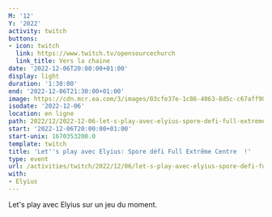 ```yaml
---
M: '12'
Y: '2022'
activity: twitch
buttons:
- icon: twitch
  link: https://www.twitch.tv/opensourcechurch
  link_title: Vers la chaine
date: '2022-12-06T20:00:00+01:00'
display: light
duration: '1:30:00'
end: '2022-12-06T21:30:00+01:00'
image: https://cdn.mcr.ea.com/3/images/03cfe37e-1c86-4063-8d5c-c67aff90a293/1587735143-0x0-0-0.jpg
isodate: '2022-12-06'
location: en ligne
path: 2022/12/2022-12-06-let-s-play-avec-elyius-spore-defi-full-extreme-centre.md
start: '2022-12-06T20:00:00+01:00'
start-unix: 1670353200.0
template: twitch
title: 'Let''s play avec Elyius: Spore défi Full Extrême Centre  !'
type: event
url: /activities/twitch/2022/12/06/let-s-play-avec-elyius-spore-defi-full-extreme-centre
with:
- Elyius
---
```

Let's play avec Elyius sur un jeu du moment.